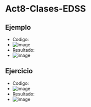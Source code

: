 # Act8-Clases-EDSS

## Ejemplo
- Codigo:
- ![image](https://github.com/user-attachments/assets/38780413-73e6-4422-9fd0-f7a6c71db698)
- Resultado:
- ![image](https://github.com/user-attachments/assets/48ea7911-c3fe-4962-9c48-1bfef8b95639)

## Ejercicio
- Codigo:
- ![image](https://github.com/user-attachments/assets/404b7f0d-6393-47ee-87bf-1375caf1a519)
- Resultado:
- ![image](https://github.com/user-attachments/assets/3704252b-d1c2-4716-a873-67444c9df162)
